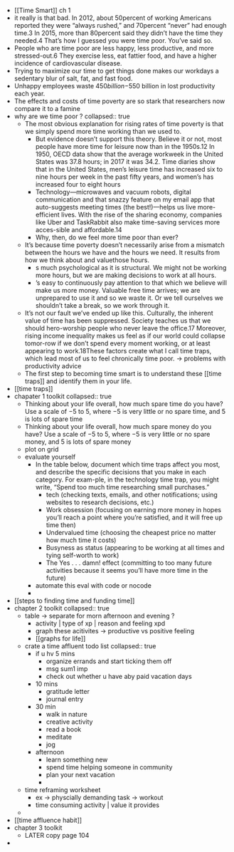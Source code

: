 - [[Time Smart]] ch 1
- it really is that bad. In 2012, about 50percent of working Americans reported they were “always rushed,” and 70percent “never” had enough time.3 In 2015, more than 80percent said they didn’t have the time they needed.4 That’s how I guessed you were time poor. You’ve said so.
- People who are time poor are less happy, less productive, and more stressed-out.6 They exercise less, eat fattier food, and have a higher incidence of cardiovascular disease.
- Trying to maximize our time to get things done makes our workdays a sedentary blur of salt, fat, and fast food.
- Unhappy employees waste $450 billion−$550 billion in lost productivity each year.
- The  effects  and  costs  of  time  poverty  are  so  stark  that  researchers  now compare it to a famine
- why are we time poor ?
  collapsed:: true
	- The most obvious explanation for rising rates of time poverty is that we simply spend more time working than we used to.
		- But evidence doesn’t support this theory. Believe it or not, most people have more time for leisure  now  than  in  the  1950s.12  In  1950,  OECD  data  show  that  the  average workweek in the United States was 37.8 hours; in 2017 it was 34.2.  Time  diaries  show  that  in  the  United  States,  men’s  leisure  time  has increased six to nine hours per week in the past fifty years, and women’s has increased four to eight hours
		- Technology—microwaves and vacuum robots, digital communication and that snazzy feature on my email app that auto-suggests meeting times (the best!)—helps us live more-efficient  lives.  With  the  rise  of  the  sharing  economy,  companies  like Uber and TaskRabbit also make time-saving services more acces-sible and affordable.14
		- Why, then, do we feel more time poor than ever?
	- It’s because time poverty doesn’t necessarily arise from a mismatch between the hours we have and the hours we need. It results from how we think about and valuethose hours.
		- s much psychological as it is structural.  We  might  not  be  working  more  hours,  but  we  are  making  decisions to work at all hours.
		- ’s easy to  continuously  pay  attention  to  that  which  we  believe  will  make  us  more  money.  Valuable  free  time  arrives;  we  are  unprepared  to  use  it  and so we waste it. Or we tell ourselves we shouldn’t take a break, so we work through it.
	- It’s not our fault we’ve ended up like this. Culturally, the inherent value  of  time  has  been  suppressed.  Society  teaches  us  that  we  should  hero-worship  people  who  never  leave  the  office.17  Moreover,  rising  income inequality makes us feel as if our world could collapse tomor-row if we don’t spend every moment working, or at least appearing to work.18These factors create what I call time traps, which lead most of us to feel chronically time poor. -> problems with productivity advice
	- The  first  step  to  becoming  time  smart  is  to  understand  these  [[time  traps]] and identify them in your life.
- [[time traps]]
- chapater 1 toolkit
  collapsed:: true
	- Thinking about your life overall, how much spare time do you have? Use a scale of −5 to 5, where −5 is very little or no spare time, and 5 is lots of spare time
	- Thinking about your life overall, how much spare money do you have? Use a scale of −5 to 5, where −5 is very little or no spare money, and 5 is lots of spare money
	- plot on grid
	- evaluate yourself
		- In  the  table  below,  document  which  time  traps  affect  you  most,  and  describe the specific decisions that you make in each category. For exam-ple, in the technology time trap, you might write, “Spend too much time researching small purchases.”
			- tech (checking texts, emails, and other notifications; using websites to research decisions, etc.)
			- Work obsession (focusing on earning more money in hopes you’ll reach a point where you’re satisfied, and it will free up time then)
			- Undervalued time (choosing the cheapest price no matter how much time it costs)
			- Busyness as status (appearing to be working at all times and tying self-worth to work)
			- The Yes . . . damn! effect (committing to too many future activities because it seems you’ll have more time in the future)
		- automate this eval with code or nocode
		-
- [[steps to finding time and funding time]]
- chapter 2 toolkit
  collapsed:: true
	- table -> separate for morn afternoon and evening ?
		- activity | type of xp | reason and feeling xpd
		- graph these acitivites -> productive vs positive feeling
		- [[graphs for life]]
	- crate a time affluent todo list
	  collapsed:: true
		- if u hv 5 mins
			- organize errands and start ticking them off
			- msg sum1 imp
			- check out whether u have aby paid vacation days
		- 10 mins
			- gratitude letter
			- journal entry
		- 30 min
			- walk in nature
			- creative activity
			- read a book
			- meditate
			- jog
		- afternoon
			- learn something new
			- spend time helping someone in community
			- plan your next vacation
			-
	- time reframing worksheet
		- ex -> physcially demanding task -> workout
		- time consuming activity | value it provides
	-
- [[time affluence habit]]
- chapter 3 toolkit
	- LATER copy page 104
-